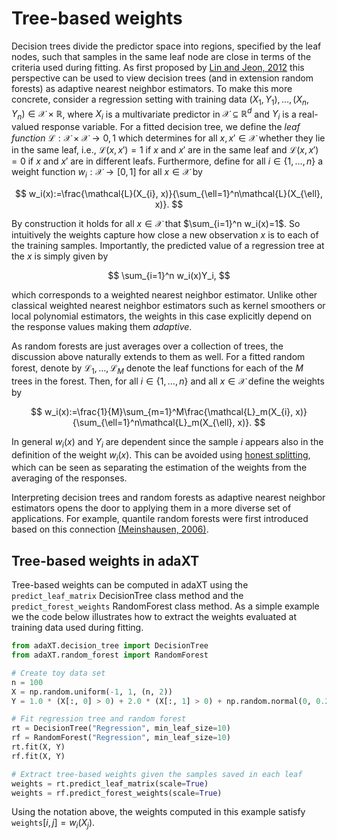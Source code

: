 # Tree-based weights

Decision trees divide the predictor space into regions, specified by the leaf
nodes, such that samples in the same leaf node are close in terms of the
criteria used during fitting. As first proposed by
[Lin and Jeon, 2012](https://doi.org/10.1198/016214505000001230) this
perspective can be used to view decision trees (and in extension random forests)
as adaptive nearest neighbor estimators. To make this more concrete, consider a
regression setting with training data
$(X_1, Y_1),\ldots,(X_n, Y_n)\in\mathcal{X}\times\mathbb{R}$, where $X_i$ is a
multivariate predictor in $\mathcal{X}\subseteq\mathbb{R}^d$ and $Y_i$ is a
real-valued response variable. For a fitted decision tree, we define the _leaf
function_ $\mathcal{L}:\mathcal{X}\times\mathcal{X}\rightarrow{0,1}$ which
determines for all $x,x'\in\mathcal{X}$ whether they lie in the same leaf, i.e.,
$\mathcal{L}(x, x')=1$ if $x$ and $x'$ are in the same leaf and
$\mathcal{L}(x,x')=0$ if $x$ and $x'$ are in different leafs. Furthermore,
define for all $i\in\{1,\ldots,n\}$ a weight function
$w_i:\mathcal{X}\rightarrow[0,1]$ for all $x\in\mathcal{X}$ by


$$
w_i(x):=\frac{\mathcal{L}(X_{i}, x)}{\sum_{\ell=1}^n\mathcal{L}(X_{\ell}, x)}.
$$

By construction it holds for all $x\in\mathcal{X}$ that $\sum_{i=1}^n w_i(x)=1$.
So intuitively the weights capture how close a new observation $x$ is to each of
the training samples. Importantly, the predicted value of a regression tree at
the $x$ is simply given by

$$
\sum_{i=1}^n w_i(x)Y_i,
$$

which corresponds to a weighted nearest neighbor estimator. Unlike other
classical weighted nearest neighbor estimators such as kernel smoothers or local
polynomial estimators, the weights in this case explicitly depend on the
response values making them _adaptive_.

As random forests are just averages over a collection of trees, the discussion
above naturally extends to them as well. For a fitted random forest, denote by
$\mathcal{L}_1,\ldots,\mathcal{L}_M$ denote the leaf functions for each of the
$M$ trees in the forest. Then, for all $i\in\{1,\ldots,n\}$ and all
$x\in\mathcal{X}$ define the weights by

$$
w_i(x):=\frac{1}{M}\sum_{m=1}^M\frac{\mathcal{L}_m(X_{i}, x)}{\sum_{\ell=1}^n\mathcal{L}_m(X_{\ell}, x)}.
$$

In general $w_i(x)$ and $Y_i$ are dependent since the sample $i$ appears also in
the definition of the weight $w_i(x)$. This can be avoided using
[honest splitting](/docs/user_guide/honest_splitting.md), which can be seen as
separating the estimation of the weights from the averaging of the responses.

Interpreting decision trees and random forests as adaptive nearest neighbor
estimators opens the door to applying them in a more diverse set of
applications. For example, quantile random forests were first introduced based
on this connection
[(Meinshausen, 2006)](https://jmlr.csail.mit.edu/papers/v7/meinshausen06a.html).

## Tree-based weights in adaXT

Tree-based weights can be computed in adaXT using the `predict_leaf_matrix`
DecisionTree class method and the `predict_forest_weights` RandomForest class
method. As a simple example we the code below illustrates how to extract the
weights evaluated at training data used during fitting.

```python
from adaXT.decision_tree import DecisionTree
from adaXT.random_forest import RandomForest

# Create toy data set
n = 100
X = np.random.uniform(-1, 1, (n, 2))
Y = 1.0 * (X[:, 0] > 0) + 2.0 * (X[:, 1] > 0) + np.random.normal(0, 0.2, n)

# Fit regression tree and random forest
rt = DecisionTree("Regression", min_leaf_size=10)
rf = RandomForest("Regression", min_leaf_size=10)
rt.fit(X, Y)
rf.fit(X, Y)

# Extract tree-based weights given the samples saved in each leaf
weights = rt.predict_leaf_matrix(scale=True)
weights = rf.predict_forest_weights(scale=True)

```

Using the notation above, the weights computed in this example satisfy
$\texttt{weights}[i, j]=w_i(X_j)$.

<!--TODO: Update this section-->
